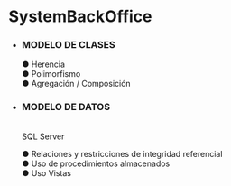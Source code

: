 # SystemBackOffice
<div class="row">
  <ul>
    <li>
      <h3>
        MODELO DE CLASES
      </h3> 
      <p>
        ● Herencia <br>● Polimorfismo <br>● Agregación / Composición
      </p>
    <!--</li>
    <li>
      <h3></h3>
      <p></p>
    </li> -->
    <li>
      <h3>MODELO DE DATOS</h3> <br> SQL Server <br>
      <p>
        ● Relaciones y restricciones de integridad referencial <br>
        ● Uso de procedimientos almacenados <br>
        ● Uso Vistas
      </p>
    </li>
  </ul>
</div>
